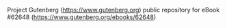Project Gutenberg (https://www.gutenberg.org) public repository for eBook #62648 (https://www.gutenberg.org/ebooks/62648)
